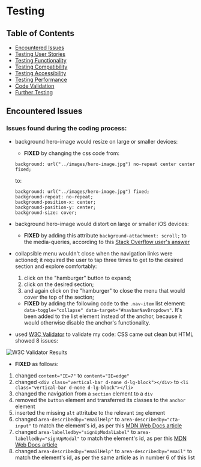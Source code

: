 # Testing

## Table of Contents

 - [Encountered Issues](#encounteredissues)
 - [Testing User Stories](#testinguserstories)
 - [Testing Functionality](#testingfunctionality)
 - [Testing Compatibility](#testingfunctionality)
 - [Testing Accessibility](#testingaccessibility)
 - [Testing Performance](#testingperformance)
 - [Code Validation](#codevalidation)
 - [Further Testing](#furthertesting)

## Encountered Issues

### Issues found during the coding process:
 - background hero-image would resize on large or smaller devices:
    - **FIXED** by changing the css code from:
    ```
    background: url("../images/hero-image.jpg") no-repeat center center fixed;
    ```
    to:
    ```
    background: url("../images/hero-image.jpg") fixed;
    background-repeat: no-repeat;
    background-position-x: center;
    background-position-y: center;
    background-size: cover;
    ```

 - background hero-image would distort on large or smaller iOS devices:
    - **FIXED** by adding this attribute ```background-attachment: scroll;``` to the media-queries, according to this [Stack Overflow user's answer](https://stackoverflow.com/a/22866335/14692310)

 - collapsible menu wouldn't close when the navigation links were actioned; it required the user to tap three times to get to the desired section and explore comfortably:
    1. click on the "hamburger" button to expand;
    2. click on the desired section;
    3. and again click on the "hamburger" to close the menu that would cover the top of the section;
    - **FIXED** by adding the following code to the ```.nav-item``` list element: ``` data-toggle="collapse" data-target="#navbarNavDropdown"```. It's been added to the list element instead of the anchor, because it would otherwise disable the anchor's functionality.
 - used [W3C Validator](https://validator.w3.org/) to validate my code: CSS came out clean but HTML showed 8 issues:

 ![W3C Validator Results](https://github.com/alexandruvalentin/Milestone-Project-1/blob/master/readme-images/HTML-validator.jpg)

  - **FIXED** as follows:
  1. changed ```content="IE=7"``` to ```content="IE=edge"```
  2. changed ```<div class="vertical-bar d-none d-lg-block"></div>``` to ```<li class="vertical-bar d-none d-lg-block"></li>```
  3. changed the navigation from a ```section``` element to a ```div```
  4. removed the ```button``` element and transferred its classes to the ```anchor``` element
  5. inserted the missing ```alt``` attritube to the relevant ```img``` element
  6. changed ```area-describedby="emailHelp"``` to ```area-describedby="cta-input"``` to match the element's id, as per this [MDN Web Docs article](https://developer.mozilla.org/en-US/docs/Web/Accessibility/ARIA/ARIA_Techniques/Using_the_aria-describedby_attribute)
  7. changed ```area-labelledby="signUpModalLabel"``` to ```area-labelledby="signUpModal"``` to match the element's id, as per this [MDN Web Docs article](https://developer.mozilla.org/en-US/docs/Web/Accessibility/ARIA/ARIA_Techniques/Using_the_aria-labelledby_attribute)
  8. changed ```area-describedby="emailHelp"``` to ```area-describedby="email"``` to match the element's id, as per the same article as in number 6 of this list